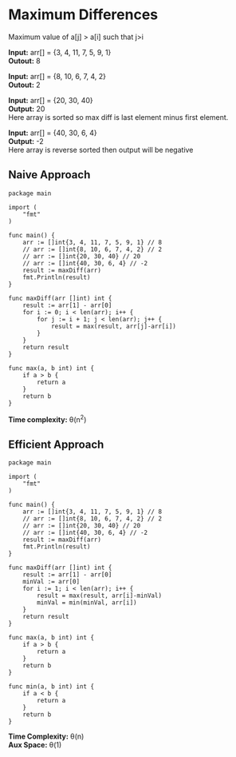 # Maximum Differences

Maximum value of a[j] > a[i] such that j>i

**Input:** arr[] = {3, 4, 11, 7, 5, 9, 1} <br>
**Outout:** 8

**Input:** arr[] = {8, 10, 6, 7, 4, 2} <br>
**Outout:** 2

**Input:** arr[] = {20, 30, 40} <br>
**Output:** 20 <br>
Here array is sorted so max diff is last element minus first element.

**Input:** arr[] = {40, 30, 6, 4} <br>
**Output:** -2 <br>
Here array is reverse sorted then output will be negative


## Naive Approach

```
package main

import (
	"fmt"
)

func main() {
	arr := []int{3, 4, 11, 7, 5, 9, 1} // 8
	// arr := []int{8, 10, 6, 7, 4, 2} // 2
	// arr := []int{20, 30, 40} // 20
	// arr := []int{40, 30, 6, 4} // -2
	result := maxDiff(arr)
	fmt.Println(result)
}

func maxDiff(arr []int) int {
	result := arr[1] - arr[0]
	for i := 0; i < len(arr); i++ {
		for j := i + 1; j < len(arr); j++ {
			result = max(result, arr[j]-arr[i])
		}
	}
	return result
}

func max(a, b int) int {
	if a > b {
		return a
	}
	return b
}
```

**Time complexity:** &theta;(n<sup>2</sup>)

## Efficient Approach

```
package main

import (
	"fmt"
)

func main() {
	arr := []int{3, 4, 11, 7, 5, 9, 1} // 8
	// arr := []int{8, 10, 6, 7, 4, 2} // 2
	// arr := []int{20, 30, 40} // 20
	// arr := []int{40, 30, 6, 4} // -2
	result := maxDiff(arr)
	fmt.Println(result)
}

func maxDiff(arr []int) int {
	result := arr[1] - arr[0]
	minVal := arr[0]
	for i := 1; i < len(arr); i++ {
		result = max(result, arr[i]-minVal)
		minVal = min(minVal, arr[i])
	}
	return result
}

func max(a, b int) int {
	if a > b {
		return a
	}
	return b
}

func min(a, b int) int {
	if a < b {
		return a
	}
	return b
}
```

**Time Complexity:** &theta;(n) <br>
**Aux Space:** &theta;(1)